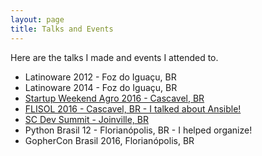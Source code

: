 ```yaml
---
layout: page
title: Talks and Events
---
```


Here are the talks I made and events I attended to.

* Latinoware 2012 - Foz do Iguaçu, BR
* Latinoware 2014 - Foz do Iguaçu, BR
* [Startup Weekend Agro 2016 - Cascavel, BR](http://deployeveryday.com/2016/03/29/startup-weekend-agro-cascavel-2016.html)
* [FLISOL 2016 - Cascavel, BR - I talked about Ansible!](http://deployeveryday.com/2016/04/19/flisol2016-cascavel.html)
* [SC Dev Summit - Joinville, BR](http://deployeveryday.com/2016/05/29/sc-dev-summit-16.html)
* Python Brasil 12 - Florianópolis, BR - I helped organize!
* GopherCon Brasil 2016, Florianópolis, BR
